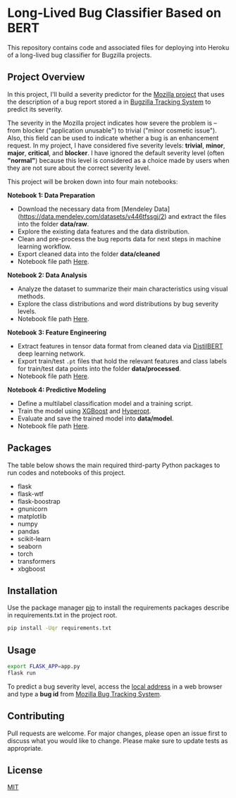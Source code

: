 # Long-Lived Bug Classifier Based on BERT

This repository contains code and associated files for deploying into Heroku of a long-lived bug classifier for Bugzilla projects.

## Project Overview

In this project, I'll build a severity predictor for the [Mozilla project](https://www.mozilla.org/en-US/) that uses the description of a bug report stored a in [Bugzilla Tracking System](https://bugzilla.mozilla.org/home) to predict its severity. 

The severity in the Mozilla project indicates how severe the problem is – from blocker ("application unusable") to trivial ("minor cosmetic issue"). Also, this field can be used to indicate whether a bug is an enhancement request. In my project, I have considered five severity levels: **trivial**, **minor**, **major**, **critical**, and **blocker**. I have ignored the default severity level (often **"normal"**) because this level is considered as a choice made by users when they are not sure about the correct severity level. 

This project will be broken down into four main notebooks:

**Notebook 1: Data Preparation**
* Download the necessary data from [Mendeley Data] (https://data.mendeley.com/datasets/v446tfssgj/2) and extract the files into the folder **data/raw**.
* Explore the existing data features and the data distribution.
* Clean and pre-process the bug reports data for next steps in machine learning workflow.
* Export cleaned data into the folder **data/cleaned**
* Notebook file path [Here](./1-data-preparation/prepare-data.ipynb).

**Notebook 2: Data Analysis**
* Analyze the dataset to summarize their main characteristics using visual methods.
* Explore the class distributions and word distributions by bug severity levels. 
* Notebook file path [Here](./2-data-analysis/exploratory-data-analysis.ipynb).

**Notebook 3: Feature Engineering**
* Extract features in tensor data format from cleaned data via [DistilBERT](https://medium.com/huggingface/distilbert-8cf3380435b5) deep learning network. 
* Export train/test `.pt` files that hold the relevant features and class labels for train/test data points into the folder **data/processed**.
* Notebook file path [Here](./3-feature-engineering/extract-features.ipynb).

**Notebook 4: Predictive Modeling**
* Define a multilabel classification model and a training script.
* Train the model using [XGBoost](https://xgboost.readthedocs.io/en/latest/) and [Hyperopt](https://towardsdatascience.com/automated-machine-learning-hyperparameter-tuning-in-python-dfda59b72f8a).
* Evaluate and save the trained model into **data/model**.
* Notebook file path [Here](./4-predictive-modeling/built-and-save-model.ipynb).

## Packages 
The table below shows the main required third-party Python packages to run 
codes and notebooks of this project.

* flask
* flask-wtf
* flask-boostrap
* gnunicorn
* matplotlib
* numpy
* pandas
* scikit-learn
* seaborn
* torch 
* transformers 
* xbgboost

## Installation

Use the package manager [pip](https://pip.pypa.io/en/stable/) to install the requirements packages
describe in requirements.txt in the project root.

```bash
pip install -Uqr requirements.txt
```

## Usage

```bash
export FLASK_APP=app.py 
flask run
```
To predict a bug severity level, access the [local address](http://127.0.0.1:5000) in a web browser and type a **bug id** from [Mozilla Bug Tracking System](https://bugzilla.mozilla.org/home).

## Contributing
Pull requests are welcome. For major changes, please open an issue first to discuss what you would like to change.
Please make sure to update tests as appropriate.

## License
[MIT](https://choosealicense.com/licenses/mit/)

